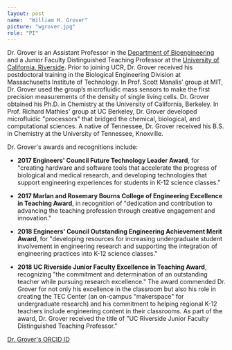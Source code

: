 ```yaml
---
layout: post
name:  "William H. Grover"
picture: "wgrover.jpg"
role: "PI"
---
```

Dr. Grover is an Assistant Professor in the [Department of Bioengineering](http://www.bioeng.ucr.edu) and a Junior Faculty Distinguished Teaching Professor at the [University of California, Riverside](http://ucr.edu).  Prior to joining UCR, Dr. Grover received his postdoctoral training in the Biological Engineering Division at Massachusetts Institute of Technology.  In Prof. Scott Manalis’ group at MIT, Dr. Grover used the group’s microfluidic mass sensors to make the first precision measurements of the density of single living cells.  Dr. Grover obtained his Ph.D. in Chemistry at the University of California, Berkeley.  In Prof. Richard Mathies' group at UC Berkeley, Dr. Grover developed microfluidic "processors" that bridged the chemical, biological, and computational sciences.  A native of Tennessee, Dr. Grover received his B.S. in Chemistry at the University of Tennessee, Knoxville.

Dr. Grover's awards and recognitions include:

* **2017 Engineers' Council Future Technology Leader Award**, for "creating hardware and software tools that accelerate the progress of biological and medical research, and developing technologies that support engineering experiences for students in K-12 science classes."

* **2017 Marlan and Rosemary Bourns College of Engineering Excellence in Teaching Award**, in recognition of "dedication and contribution to advancing the teaching profession through creative engagement and innovation."

* **2018 Engineers' Council Outstanding Engineering Achievement Merit Award**, for "developing resources for increasing undergraduate student involvement in engineering research and supporting the integration of engineering practices into K-12 science classes." 

* **2018 UC Riverside Junior Faculty Excellence in Teaching Award**, recognizing "the commitment and determination of an outstanding teacher while pursuing research excellence."  The award commended Dr. Grover for not only his excellence in the classroom but also his role in creating the TEC Center (an on-campus "makerspace" for undergraduate research) and his commitment to helping regional K-12 teachers include engineering content in their classrooms.  As part of the award, Dr. Grover received the title of "UC Riverside Junior Faculty Distinguished Teaching Professor."

[Dr. Grover's ORCID ID](http://orcid.org/0000-0001-6854-8951)
